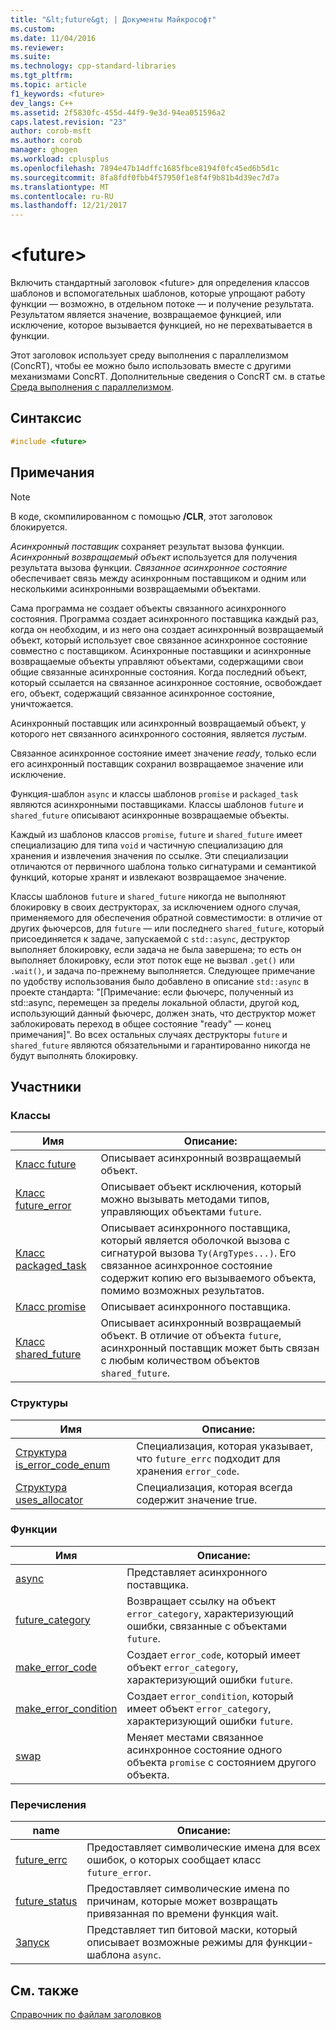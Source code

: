 ```yaml
---
title: "&lt;future&gt; | Документы Майкрософт"
ms.custom: 
ms.date: 11/04/2016
ms.reviewer: 
ms.suite: 
ms.technology: cpp-standard-libraries
ms.tgt_pltfrm: 
ms.topic: article
f1_keywords: <future>
dev_langs: C++
ms.assetid: 2f5830fc-455d-44f9-9e3d-94ea051596a2
caps.latest.revision: "23"
author: corob-msft
ms.author: corob
manager: ghogen
ms.workload: cplusplus
ms.openlocfilehash: 7894e47b14dffc1685fbce8194f0fc45ed6b5d1c
ms.sourcegitcommit: 8fa8fdf0fbb4f57950f1e8f4f9b81b4d39ec7d7a
ms.translationtype: MT
ms.contentlocale: ru-RU
ms.lasthandoff: 12/21/2017
---
```

# <a name="ltfuturegt"></a>&lt;future&gt;
Включить стандартный заголовок \<future> для определения классов шаблонов и вспомогательных шаблонов, которые упрощают работу функции — возможно, в отдельном потоке — и получение результата. Результатом является значение, возвращаемое функцией, или исключение, которое вызывается функцией, но не перехватывается в функции.  
  
 Этот заголовок использует среду выполнения с параллелизмом (ConcRT), чтобы ее можно было использовать вместе с другими механизмами ConcRT. Дополнительные сведения о ConcRT см. в статье [Среда выполнения с параллелизмом](../parallel/concrt/concurrency-runtime.md).  
  
## <a name="syntax"></a>Синтаксис  
  
```cpp  
#include <future>  
```  
  
## <a name="remarks"></a>Примечания  
  
> [!NOTE]
>  В коде, скомпилированном с помощью **/CLR**, этот заголовок блокируется.  
  
 *Асинхронный поставщик* сохраняет результат вызова функции. *Асинхронный возвращаемый объект* используется для получения результата вызова функции. *Связанное асинхронное состояние* обеспечивает связь между асинхронным поставщиком и одним или несколькими асинхронными возвращаемыми объектами.  
  
 Сама программа не создает объекты связанного асинхронного состояния. Программа создает асинхронного поставщика каждый раз, когда он необходим, и из него она создает асинхронный возвращаемый объект, который использует свое связанное асинхронное состояние совместно с поставщиком. Асинхронные поставщики и асинхронные возвращаемые объекты управляют объектами, содержащими свои общие связанные асинхронные состояния. Когда последний объект, который ссылается на связанное асинхронное состояние, освобождает его, объект, содержащий связанное асинхронное состояние, уничтожается.  
  
 Асинхронный поставщик или асинхронный возвращаемый объект, у которого нет связанного асинхронного состояния, является *пустым*.  
  
 Связанное асинхронное состояние имеет значение *ready*, только если его асинхронный поставщик сохранил возвращаемое значение или исключение.  
  
 Функция-шаблон `async` и классы шаблонов `promise` и `packaged_task` являются асинхронными поставщиками. Классы шаблонов `future` и `shared_future` описывают асинхронные возвращаемые объекты.  
  
 Каждый из шаблонов классов `promise`, `future` и `shared_future` имеет специализацию для типа `void` и частичную специализацию для хранения и извлечения значения по ссылке. Эти специализации отличаются от первичного шаблона только сигнатурами и семантикой функций, которые хранят и извлекают возвращаемое значение.  
  
 Классы шаблонов `future` и `shared_future` никогда не выполняют блокировку в своих деструкторах, за исключением одного случая, применяемого для обеспечения обратной совместимости: в отличие от других фьючерсов, для `future` — или последнего `shared_future`, который присоединяется к задаче, запускаемой с `std::async`, деструктор выполняет блокировку, если задача не была завершена; то есть он выполняет блокировку, если этот поток еще не вызвал `.get()` или `.wait()`, и задача по-прежнему выполняется. Следующее примечание по удобству использования было добавлено в описание `std::async` в проекте стандарта: "[Примечание: если фьючерс, полученный из std::async, перемещен за пределы локальной области, другой код, использующий данный фьючерс, должен знать, что деструктор может заблокировать переход в общее состояние "ready" — конец примечания]". Во всех остальных случаях деструкторы `future` и `shared_future` являются обязательными и гарантированно никогда не будут выполнять блокировку.  
  
## <a name="members"></a>Участники  
  
### <a name="classes"></a>Классы  
  
|Имя|Описание:|  
|----------|-----------------|  
|[Класс future](../standard-library/future-class.md)|Описывает асинхронный возвращаемый объект.|  
|[Класс future_error](../standard-library/future-error-class.md)|Описывает объект исключения, который можно вызывать методами типов, управляющих объектами `future`.|  
|[Класс packaged_task](../standard-library/packaged-task-class.md)|Описывает асинхронного поставщика, который является оболочкой вызова с сигнатурой вызова `Ty(ArgTypes...)`. Его связанное асинхронное состояние содержит копию его вызываемого объекта, помимо возможных результатов.|  
|[Класс promise](../standard-library/promise-class.md)|Описывает асинхронного поставщика.|  
|[Класс shared_future](../standard-library/shared-future-class.md)|Описывает асинхронный возвращаемый объект. В отличие от объекта `future`, асинхронный поставщик может быть связан с любым количеством объектов `shared_future`.|  
  
### <a name="structures"></a>Структуры  
  
|Имя|Описание:|  
|----------|-----------------|  
|[Структура is_error_code_enum](../standard-library/is-error-code-enum-structure.md)|Специализация, которая указывает, что `future_errc` подходит для хранения `error_code`.|  
|[Структура uses_allocator](../standard-library/uses-allocator-structure.md)|Специализация, которая всегда содержит значение true.|  
  
### <a name="functions"></a>Функции  
  
|Имя|Описание:|  
|----------|-----------------|  
|[async](../standard-library/future-functions.md#async)|Представляет асинхронного поставщика.|  
|[future_category](../standard-library/future-functions.md#future_category)|Возвращает ссылку на объект `error_category`, характеризующий ошибки, связанные с объектами `future`.|  
|[make_error_code](../standard-library/future-functions.md#make_error_code)|Создает `error_code`, который имеет объект `error_category`, характеризующий ошибки `future`.|  
|[make_error_condition](../standard-library/future-functions.md#make_error_condition)|Создает `error_condition`, который имеет объект `error_category`, характеризующий ошибки `future`.|  
|[swap](../standard-library/future-functions.md#swap)|Меняет местами связанное асинхронное состояние одного объекта `promise` с состоянием другого объекта.|  
  
### <a name="enumerations"></a>Перечисления  
  
|name|Описание:|  
|----------|-----------------|  
|[future_errc](../standard-library/future-enums.md#future_errc)|Предоставляет символические имена для всех ошибок, о которых сообщает класс `future_error`.|  
|[future_status](../standard-library/future-enums.md#future_status)|Предоставляет символические имена по причинам, которые может возвращать привязанная по времени функция wait.|  
|[Запуск](../standard-library/future-enums.md#launch)|Представляет тип битовой маски, который описывает возможные режимы для функции-шаблона `async`.|  
  
## <a name="see-also"></a>См. также  
 [Справочник по файлам заголовков](../standard-library/cpp-standard-library-header-files.md)




